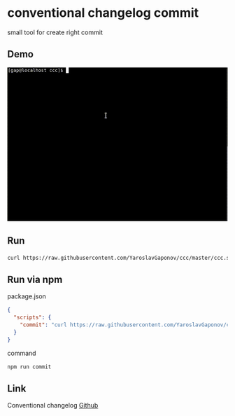 conventional changelog commit
==========================

small tool for create right commit


## Demo
![demo](https://raw.githubusercontent.com/YaroslavGaponov/ccc/master/images/demo.gif "demo")

## Run
```bash
curl https://raw.githubusercontent.com/YaroslavGaponov/ccc/master/ccc.sh | bash
```

## Run via npm

package.json
```json
{
  "scripts": {
    "commit": "curl https://raw.githubusercontent.com/YaroslavGaponov/ccc/master/ccc.sh | bash"
  }
}
```
command

```bash
npm run commit
```

## Link
Conventional changelog [Github](https://github.com/conventional-changelog)